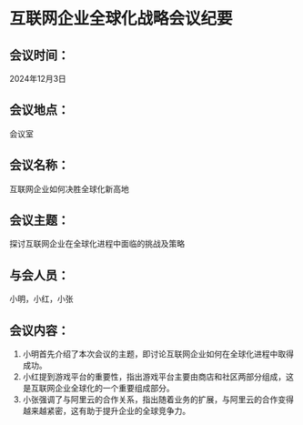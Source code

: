 # 互联网企业全球化战略会议纪要

## 会议时间：
2024年12月3日

## 会议地点：
会议室

## 会议名称：
互联网企业如何决胜全球化新高地

## 会议主题：
探讨互联网企业在全球化进程中面临的挑战及策略

## 与会人员：
小明，小红，小张

## 会议内容：
1. 小明首先介绍了本次会议的主题，即讨论互联网企业如何在全球化进程中取得成功。
2. 小红提到游戏平台的重要性，指出游戏平台主要由商店和社区两部分组成，这是互联网企业全球化的一个重要组成部分。
3. 小张强调了与阿里云的合作关系，指出随着业务的扩展，与阿里云的合作变得越来越紧密，这有助于提升企业的全球竞争力。